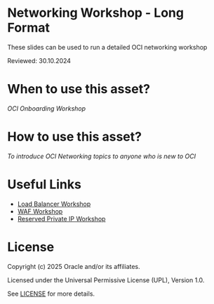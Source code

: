 # Networking Workshop - Long Format
 
These slides can be used to run a detailed OCI networking workshop
 
Reviewed: 30.10.2024

# When to use this asset?
 
*OCI Onboarding Workshop*
 
# How to use this asset?
 
*To introduce OCI Networking topics to anyone who is new to OCI*
 
# Useful Links

- [Load Balancer Workshop](files/OCI%20LB%202025.pdf)
- [WAF Workshop](files/OCI_WAF_2025_workshop_updated.pdf)
- [Reserved Private IP Workshop](files/oci_reserved_private_ip_workshop.pdf)


# License

Copyright (c) 2025 Oracle and/or its affiliates.

Licensed under the Universal Permissive License (UPL), Version 1.0.

See [LICENSE](https://github.com/oracle-devrel/technology-engineering/blob/main/LICENSE) for more details.
